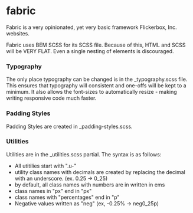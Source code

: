 # fabric
Fabric is a very opinionated, yet very basic framework Flickerbox, Inc. websites.

Fabric uses BEM SCSS for its SCSS file. Because of this, HTML and SCSS will be VERY FLAT. Even a single nesting of elements is discouraged.

### Typography ###
The only place typography can be changed is in the _typography.scss file. This ensures that typography will consistent and one-offs will be kept to a minimum. It also allows the font-sizes to automatically resize - making writing responsive code much faster.

### Padding Styles ###
Padding Styles are created in _padding-styles.scss.

### Utilities ###
Utilities are in the _utilities.scss partial. The syntax is as follows:
* All utitilies start with ".u-"
* utility class names with decimals are created by replacing the decimal with an underscore. (ex. 0.25 -> 0_25)
* by default, all class names with numbers are in written in ems
* class names in "px" end in "px"
* class names with "percentages" end in "p"
* Negative values written as "neg" (ex, -0.25% -> neg0_25p)